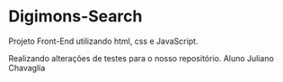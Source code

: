 # Digimons-Search
Projeto Front-End utilizando html, css e JavaScript.

Realizando alterações de testes para o nosso repositório. Aluno Juliano Chavaglia